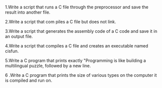 1.Write a script that runs a C file through the preprocessor and save the result into another file. 

2.Write a script that com piles a C file but does not link.                                                    

                                                                                                                                                                                 

3.Write a script that generates the assembly code of a C code and save it in an output file.               

4.Write a script that compiles a  C file and creates an executable named cisfun.  

                                                                                                                                                                                 

5.Write a C program that prints exactly "Programming is like building a multilingual puzzle, followed by a new line. 

6 .Write  a C program that prints the size of various types on the computer it is compiled and run on. 

                                                                                                                                                                                 

  
